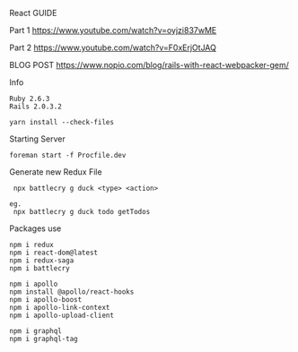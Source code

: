 
React GUIDE 


Part 1
https://www.youtube.com/watch?v=oyjzi837wME

Part 2
https://www.youtube.com/watch?v=F0xErjOtJAQ


BLOG POST
https://www.nopio.com/blog/rails-with-react-webpacker-gem/


Info
```
Ruby 2.6.3
Rails 2.0.3.2
```

```
yarn install --check-files
```


Starting Server
```
foreman start -f Procfile.dev
```

Generate new Redux File
```
 npx battlecry g duck <type> <action>

eg.
 npx battlecry g duck todo getTodos
```

Packages use
```
npm i redux
npm i react-dom@latest
npm i redux-saga
npm i battlecry

npm i apollo
npm install @apollo/react-hooks
npm i apollo-boost
npm i apollo-link-context
npm i apollo-upload-client

npm i graphql
npm i graphql-tag
```

